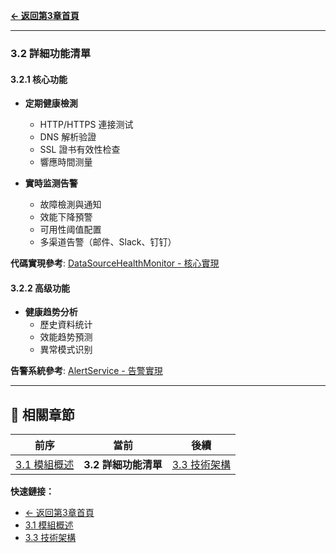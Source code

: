**[← 返回第3章首頁](ch3-index.md)**

---

### 3.2 詳細功能清單

#### 3.2.1 核心功能
- **定期健康檢測**
  - HTTP/HTTPS 連接测试
  - DNS 解析验證
  - SSL 證书有效性检查
  - 響應時間测量

- **實時监测告警**
  - 故障檢測與通知
  - 效能下降預警
  - 可用性阈值配置
  - 多渠道告警（邮件、Slack、钉钉）

**代碼實現參考**: [DataSourceHealthMonitor - 核心實現](../ch3-code-examples/ch3-code-01-health-monitor.md)

#### 3.2.2 高级功能
- **健康趋势分析**
  - 歷史資料统计
  - 效能趋势預测
  - 異常模式识别

**告警系統參考**: [AlertService - 告警實現](../ch3-code-examples/ch3-code-02-alert-system.md)

---

## 📑 相關章節

| 前序 | 當前 | 後續 |
|-----|------|------|
| [3.1 模組概述](ch3-1-模組概述.md) | **3.2 詳細功能清單** | [3.3 技術架構](ch3-3-技術架構.md) |

**快速鏈接：**
- [← 返回第3章首頁](ch3-index.md)
- [3.1 模組概述](ch3-1-模組概述.md)
- [3.3 技術架構](ch3-3-技術架構.md)
